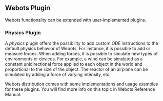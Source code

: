 ## Webots Plugin

Webots functionality can be extended with user-implemented plugins.

### Physics Plugin

A *physics* plugin offers the possibility to add custom ODE instructions to the
default physics behavior of Webots. For instance, it is possible to add or
measure forces. When adding forces, it is possible to simulate new types of
environments or devices. For example, a wind can be simulated as a constant
unidirectional force applied to each object in the world and proportional to the
size of the object. The reactor of an airplane can be simulated by adding a
force of varying intensity, etc.

Webots distribution comes with some implementations and usage examples for these
plugins. You will find more info on this topic in Webots Reference Manual.
